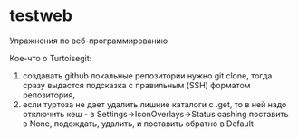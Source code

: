 # testweb
Упражнения по веб-программированию

Кое-что о Turtoisegit:
1) создавать github локальные репозитории нужно git clone,
  тогда сразу выдастся подсказка с правильным (SSH) форматом
  репозитория,
2) если туртоза не дает удалить лишние каталоги с .get,
  то в ней надо отключить кеш - в Settings->IconOverlays->Status cashing
  поставить в None, подождать, удалить, и поставить обратно в Default
